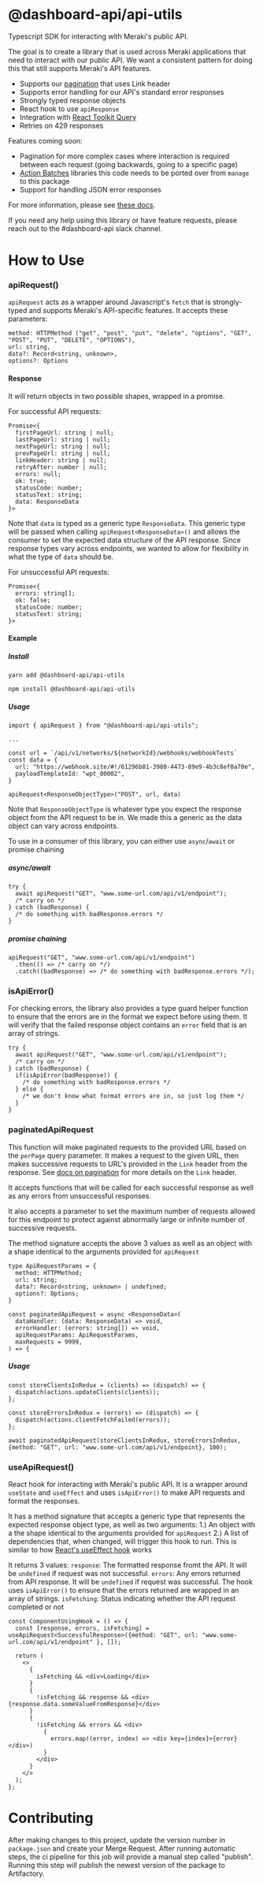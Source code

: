 # @dashboard-api/api-utils

Typescript SDK for interacting with Meraki's public API.

The goal is to create a library that is used across Meraki applications that need to interact with our public API. We want a consistent pattern for doing this that still supports Meraki's API features.
- Supports our [pagination](https://docs.ikarem.io/display/ENG/Pagination+in+the+Dashboard+API) that uses Link header
- Supports error handling for our API's standard error responses
- Strongly typed response objects
- React hook to use `apiResponse`
- Integration with [React Toolkit Query](https://docs.ikarem.io/display/EngMSTeam/How+to%3A+rtk-query+and+mkiredux)
- Retries on 429 responses

Features coming soon:
- Pagination for more complex cases where interaction is required between each request (going backwards, going to a specific page)
- [Action Batches](https://docs.ikarem.io/display/ENG/Actions%2C+Entities%2C+and+Batches) libraries this code needs to be ported over from `manage` to this package
- Support for handling JSON error responses

For more information, please see [these docs](https://docs.ikarem.io/display/ENG/Javascript+SDK+for+Making+API+Requests).

If you need any help using this library or have feature requests, please reach out to the #dashboard-api slack channel.
# How to Use
### apiRequest()
`apiRequest` acts as a wrapper around Javascript's `fetch` that is strongly-typed and supports Meraki's API-specific features. It accepts these parameters:
```
method: HTTPMethod ("get", "post", "put", "delete", "options", "GET", "POST", "PUT", "DELETE", "OPTIONS"),
url: string,
data?: Record<string, unknown>,
options?: Options
```

#### Response
It will return objects in two possible shapes, wrapped in a promise.

For successful API requests:
```
Promise<{
  firstPageUrl: string | null;
  lastPageUrl: string | null;
  nextPageUrl: string | null;
  prevPageUrl: string | null;
  linkHeader: string | null;
  retryAfter: number | null;
  errors: null;
  ok: true;
  statusCode: number;
  statusText: string;
  data: ResponseData
}>
```
Note that `data` is typed as a generic type `ResponseData`. This generic type will be passed when calling `apiRequest<ResponseData>()` and allows the consumer to set the expected data structure of the API response. Since response types vary across endpoints, we wanted to allow for flexibility in what the type of `data` should be.


For unsuccessful API requests:
```
Promise<{
  errors: string[];
  ok: false;
  statusCode: number;
  statusText: string;
}>
```
#### Example
##### Install
```
yarn add @dashboard-api/api-utils
```
```
npm install @dashboard-api/api-utils
```

##### Usage
```
import { apiRequest } from "@dashboard-api/api-utils";

...

const url = `/api/v1/networks/${networkId}/webhooks/webhookTests`
const data = {
  url: "https://webhook.site/#!/61296b81-3980-4473-89e9-4b3c8ef0a70e",
  payloadTemplateId: "wpt_00002",
}

apiRequest<ResponseObjectType>("POST", url, data)
```
Note that `ResponseObjectType` is whatever type you expect the response object from the API request to be in.
We made this a generic as the data object can vary across endpoints.

To use in a consumer of this library, you can either use `async`/`await` or promise chaining
##### async/await
```
try {
  await apiRequest("GET", "www.some-url.com/api/v1/endpoint");
  /* carry on */
} catch (badResponse) {
  /* do something with badResponse.errors */
}
```
##### promise chaining
```
apiRequest("GET", "www.some-url.com/api/v1/endpoint")
  .then(() => /* carry on */)
  .catch((badResponse) => /* do something with badResponse.errors */);
```
### isApiError()
For checking errors, the library also provides a type guard helper function to ensure that the errors are in the format we expect before using them. It will verify that the failed response object contains an `error` field that is an array of strings.
```
try {
  await apiRequest("GET", "www.some-url.com/api/v1/endpoint");
  /* carry on */
} catch (badResponse) {
  if(isApiError(badResponse)) {
    /* do something with badResponse.errors */
  } else {
    /* we don't know what format errors are in, so just log them */
  }
}
```

### paginatedApiRequest
This function will make paginated requests to the provided URL based on the `perPage` query parameter. It makes a request to the given URL, then makes successive requests to URL's provided in the `Link` header from the response. See [docs on pagination](https://docs.ikarem.io/display/ENG/Pagination+in+the+Dashboard+API) for more details on the `Link` header.

It accepts functions that will be called for each successful response as well as any errors from unsuccessful responses.

It also accepts a parameter to set the maximum number of requests allowed for this endpoint to protect against abnormally large or infinite number of successive requests.

The method signature accepts the above 3 values as well as an object with a shape identical to the arguments provided for `apiRequest`

```
type ApiRequestParams = {
  method: HTTPMethod;
  url: string;
  data?: Record<string, unknown> | undefined;
  options?: Options;
}

const paginatedApiRequest = async <ResponseData>(
  dataHandler: (data: ResponseData) => void,
  errorHandler: (errors: string[]) => void,
  apiRequestParams: ApiRequestParams,
  maxRequests = 9999,
) => {
```

##### Usage
```
const storeClientsInRedux = (clients) => (dispatch) => {
  dispatch(actions.updateClients(clients));
};

const storeErrorsInRedux = (errors) => (dispatch) => {
  dispatch(actions.clientFetchFailed(errors));
};

await paginatedApiRequest(storeClientsInRedux, storeErrorsInRedux, {method: "GET", url: "www.some-url.com/api/v1/endpoint}, 100);
```

### useApiRequest()
React hook for interacting with Meraki's public API. It is a wrapper around `useState` and `useEffect` and uses `isApiError()` to make API requests and format the responses.

It has a method signature that accepts a generic type that represents the expected response object type, as well as two arguments:
1.) An object with a the shape identical to the arguments provided for `apiRequest`
2.) A list of dependencies that, when changed, will trigger this hook to run. This is similar to how [React's useEffect hook](https://reactjs.org/docs/hooks-effect.html) works

It returns 3 values:
`response`: The formatted response fromt the API. It will be `undefined` if request was not successful.
`errors`: Any errors returned from API response. It will be `undefined` if request was successful. The hook uses `isApiError()` to ensure that the errors returned are wrapped in an array of strings.
`isFetching`: Status indicating whether the API request completed or not

```
const ComponentUsingHook = () => {
  const [response, errors, isFetching] = useApiRequest<SuccessfulResponse>({method: "GET", url: "www.some-url.com/api/v1/endpoint" }, []);

  return (
    <>
      {
        isFetching && <div>Loading</div>
      }
      {
        !isFetching && response && <div>{response.data.someValueFromResponse}</div>
      }
      {
        !isFetching && errors && <div>
          {
            errors.map((error, index) => <div key={index}>{error}</div>)
          }
        </div>
      }
    </>
  );
};
```

# Contributing
After making changes to this project, update the version number in `package.json` and create your Merge Request.
After running automatic steps, the ci pipeline for this job will provide a manual step called "publish".
Running this step will publish the newest version of the package to Artifactory.
